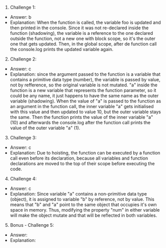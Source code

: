 1. Challenge 1:
  - Answer: b
  - Explanation: When the function is called, the variable foo is updated and then printed in the console. Since it was not re-declared inside the function (shadowing), the variable is a reference to the one declared outside the function, not a new one with block scope, so it's the outer one that gets updated. Then, in the global scope, after de function call the console.log prints the updated variable again.


2. Challenge 2:
  - Answer: c
  - Explanation: since the argument passed to the function is a variable that contains a primitive data type (number), the variable is passed by value, not by refference, so the original variable is not mutated. "a" inside the function is a new variable that represents the function parameter, so it could be any name, it just happens to have the same name as the outer variable (shadowing). When the value of "a" is passed to the function as an argument in the function call, the inner variable "a" gets initialised with this value and then updated to value 10, but the outer variable stays the same. Then the function prints the value of the inner variable "a" (10) and afterwards the console.log after the function call prints the value of the outer variable "a" (1).


3. Challenge 3:
  - Answer: c
  - Explanation: Due to hoisting, the function can be executed by a function call even before its declaration, because all variables and function declarations are moved to the top of their scope before executing the code.


4. Challenge 4:
  - Answer: c
  - Explanation: Since variable "a" contains a non-primitive data type (object), it is assigned to variable "b" by reference, not by value. This means that "b" and "a" point to the same object that occupies it's own space in memory. Thus, modifying the property "num" in either variable will make the object mutate and that will be reflected in both variables. 


5. Bonus - Challenge 5:
  - Answer:
  - Explanation:
